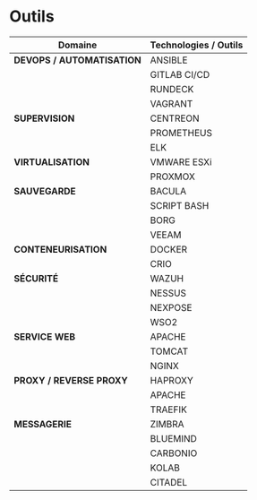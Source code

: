 # Outils

| **Domaine**               | **Technologies / Outils** |
|---------------------------|---------------------------|
| **DEVOPS / AUTOMATISATION** | ANSIBLE                 |
|                           | GITLAB CI/CD              |
|                           | RUNDECK                   |
|                           | VAGRANT                   |
| **SUPERVISION**            | CENTREON                |
|                           | PROMETHEUS              |
|                           | ELK                     |
| **VIRTUALISATION**         | VMWARE ESXi             |
|                           | PROXMOX                 |
| **SAUVEGARDE**             | BACULA                  |
|                           | SCRIPT BASH             |
|                           | BORG                    |
|                           | VEEAM                   |
| **CONTENEURISATION**       | DOCKER                  |
|                           | CRIO                    |
| **SÉCURITÉ**               | WAZUH                   |
|                           | NESSUS                  |
|                           | NEXPOSE                 |
|                           | WSO2                    |
| **SERVICE WEB**            | APACHE                  |
|                           | TOMCAT                  |
|                           | NGINX                   |
| **PROXY / REVERSE PROXY**  | HAPROXY                 |
|                           | APACHE                  |
|                           | TRAEFIK                 |
| **MESSAGERIE**            | ZIMBRA                 |
|                           | BLUEMIND                 |
|                           | CARBONIO                 |
|                           | KOLAB                 |
|                           | CITADEL                 |

